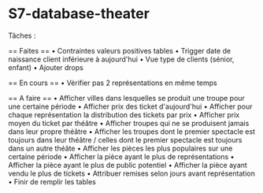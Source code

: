 # S7-database-theater

Tâches :

== Faites ==
• Contraintes valeurs positives tables
• Trigger date de naissance client inférieure à aujourd'hui
• Vue type de clients (sénior, enfant)
• Ajouter drops

== En cours ==
• Vérifier pas 2 représentations en même temps

== A faire ==
• Afficher villes dans lesquelles se produit une troupe pour une certaine période
• Afficher prix des ticket d'aujourd'hui
• Afficher pour chaque représentation la distribution des tickets par prix
• Afficher prix moyen du ticket par théâtre
• Afficher troupes qui ne se produisent jamais dans leur propre théâtre
• Afficher les troupes dont le premier spectacle est toujours dans leur théâtre / celles dont le premier spectacle est toujours dans un autre théâte
• Afficher les pièces les plus populaires sur une certaine période
• Afficher la pièce ayant le plus de représentations
• Afficher la pièce ayant le plus de public potentiel
• Afficher la pièce ayant vendu le plus de tickets
• Attribuer remises selon jours avant représentation
• Finir de remplir les tables
